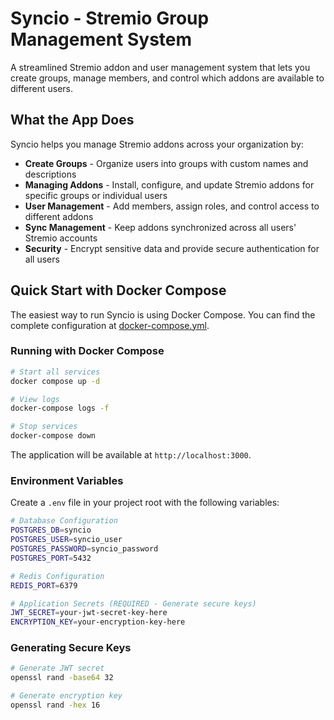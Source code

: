 # Syncio - Stremio Group Management System

A streamlined Stremio addon and user management system that lets you create groups, manage members, and control which addons are available to different users.

## What the App Does

Syncio helps you manage Stremio addons across your organization by:

- **Create Groups** - Organize users into groups with custom names and descriptions
- **Managing Addons** - Install, configure, and update Stremio addons for specific groups or individual users
- **User Management** - Add members, assign roles, and control access to different addons
- **Sync Management** - Keep addons synchronized across all users' Stremio accounts
- **Security** - Encrypt sensitive data and provide secure authentication for all users




## Quick Start with Docker Compose

The easiest way to run Syncio is using Docker Compose. You can find the complete configuration at [docker-compose.yml](https://github.com/iamneur0/syncio/blob/main/docker-compose.yml).

### Running with Docker Compose
```bash
# Start all services
docker compose up -d

# View logs
docker-compose logs -f

# Stop services
docker-compose down
```

The application will be available at `http://localhost:3000`.

### Environment Variables

Create a `.env` file in your project root with the following variables:

```bash
# Database Configuration
POSTGRES_DB=syncio
POSTGRES_USER=syncio_user
POSTGRES_PASSWORD=syncio_password
POSTGRES_PORT=5432

# Redis Configuration
REDIS_PORT=6379

# Application Secrets (REQUIRED - Generate secure keys)
JWT_SECRET=your-jwt-secret-key-here
ENCRYPTION_KEY=your-encryption-key-here
```

### Generating Secure Keys
```bash
# Generate JWT secret
openssl rand -base64 32

# Generate encryption key
openssl rand -hex 16
```